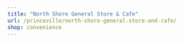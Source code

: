 ```yaml
---
title: "North Shore General Store & Cafe"
url: /princeville/north-shore-general-store-and-cafe/
shop: convenience
---
```

